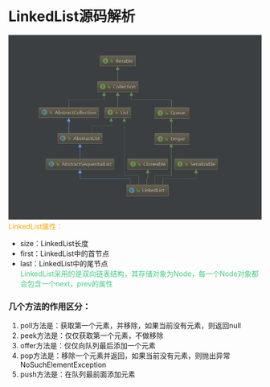 # LinkedList源码解析
![title](../image/LinkedList继承树.png)  
<font color='#FFA500'>LinkedList属性：</font>  
* size：LinkedList长度  
* first：LinkedList中的首节点
* last：LinkedList中的尾节点  
<font color='#43CD80'>LinkedList采用的是双向链表结构，其存储对象为Node，每一个Node对象都会包含一个next，prev的属性</font>  

### 几个方法的作用区分：
1. poll方法是：获取第一个元素，并移除，如果当前没有元素，则返回null
2. peek方法是：仅仅获取第一个元素，不做移除
3. offer方法是：仅仅向队列最后添加一个元素
4. pop方法是：移除一个元素并返回，如果当前没有元素，则抛出异常NoSuchElementException
5. push方法是：在队列最前面添加元素